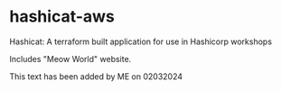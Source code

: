 # hashicat-aws
Hashicat: A terraform built application for use in Hashicorp workshops

Includes "Meow World" website.

This text has been added by ME on 02032024